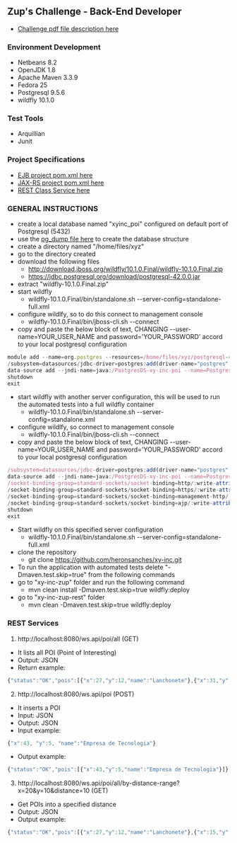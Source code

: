 ## Zup's Challenge - Back-End Developer 
* [Challenge pdf file description here](https://github.com/heronsanches/xy-inc/blob/master/docs/Desafio%20Back%20end%20-%202.pdf)

### Environment Development
* Netbeans 8.2
* OpenJDK 1.8
* Apache Maven 3.3.9 
* Fedora 25
* Postgresql 9.5.6
* wildfly 10.1.0
### Test Tools
* Arquillian
* Junit
### Project Specifications
* [EJB project pom.xml here](https://github.com/heronsanches/xy-inc/blob/master/xy-inc-zup/pom.xml)
* [JAX-RS project pom.xml here](https://github.com/heronsanches/xy-inc/blob/master/xy-inc-zup-rest/pom.xml)
* [REST Class Service here](https://github.com/heronsanches/xy-inc/blob/master/xy-inc-zup-rest/src/main/java/com/xyinc/zup/rest/application/poi/resources/PoiR.java)
### GENERAL INSTRUCTIONS
* create a local database named "xyinc_poi" configured on default port of Postgresql (5432)
* use the [pg_dump file here](https://github.com/heronsanches/xy-inc/blob/master/database-files/pg_dump_ddl) to create the database structure
* create a directory named "/home/files/xyz"
* go to the directory created
* download the following files
  * http://download.jboss.org/wildfly/10.1.0.Final/wildfly-10.1.0.Final.zip
  * https://jdbc.postgresql.org/download/postgresql-42.0.0.jar
* extract "wildfly-10.1.0.Final.zip"
* start wildfly
  * wildfly-10.1.0.Final/bin/standalone.sh --server-config=standalone-full.xml
* configure wildlfy, so to do this connect to management console
  * wildfly-10.1.0.Final/bin/jboss-cli.sh --connect
* copy and paste the below block of text, CHANGING --user-name=YOUR_USER_NAME and password='YOUR_PASSWORD' accord to your local postgresql configuration

```javascript
module add --name=org.postgres --resources=/home/files/xyz/postgresql-42.0.0.jar --dependencies=javax.api,javax.transaction.api
/subsystem=datasources/jdbc-driver=postgres:add(driver-name="postgres",driver-module-name="org.postgres",driver-class-name=org.postgresql.Driver)
data-source add --jndi-name=java:/PostgresDS-xy-inc-poi --name=PostgresPool-xy-inc-poi --connection-url=jdbc:postgresql://localhost:5432/xyinc_poi --driver-name=postgres --user-name=YOUR_USER_NAME --password='YOUR_PASSWORD' --max-pool-size=99
shutdown
exit

```
* start wildfly with another server configuration, this will be used to run the automated tests into a full wildfly container
  * wildfly-10.1.0.Final/bin/standalone.sh --server-config=standalone.xml
* configure wildlfy, so connect to management console
  * wildfly-10.1.0.Final/bin/jboss-cli.sh --connect
* copy and paste the below block of text, CHANGING --user-name=YOUR_USER_NAME and password='YOUR_PASSWORD' accord to your local postgresql configuration

```javascript
/subsystem=datasources/jdbc-driver=postgres:add(driver-name="postgres",driver-module-name="org.postgres",driver-class-name=org.postgresql.Driver)
data-source add --jndi-name=java:/PostgresDS-xy-inc-poi --name=PostgresPool-xy-inc-poi --connection-url=jdbc:postgresql://localhost:5432/xyinc_poi --driver-name=postgres --user-name=YOUR_USER_NAME --password='YOUR_PASSWORD' --max-pool-size=99
/socket-binding-group=standard-sockets/socket-binding=http/:write-attribute(name=port, value=${jboss.http.port:8082})
/socket-binding-group=standard-sockets/socket-binding=https/:write-attribute(name=port, value=${jboss.https.port:8053})
/socket-binding-group=standard-sockets/socket-binding=management-http/:write-attribute(name=port, value=${jboss.management.http.port:9985})
/socket-binding-group=standard-sockets/socket-binding=ajp/:write-attribute(name=port, value=${jboss.ajp.port:8019})
shutdown
exit

```
* Start wildfly on this specified server configuration
  * wildfly-10.1.0.Final/bin/standalone.sh --server-config=standalone-full.xml
* clone the repository
  * git clone https://github.com/heronsanches/xy-inc.git
* To run the application with automated tests delete "-Dmaven.test.skip=true" from the following commands
* go to "xy-inc-zup" folder and run the following command
  * mvn clean install -Dmaven.test.skip=true wildfly:deploy
* go to "xy-inc-zup-rest" folder
  * mvn clean -Dmaven.test.skip=true wildfly:deploy
### REST Services
1. http://localhost:8080/ws.api/poi/all   (GET)
  * It lists all POI (Point of Interesting)
  * Output: JSON
  * Return example:
```javascript
{"status":"OK","pois":[{"x":27,"y":12,"name":"Lanchonete"},{"x":31,"y":18,"name":"Posto"}]}
```
2. http://localhost:8080/ws.api/poi   (POST)
  * It inserts a POI
  * Input: JSON
  * Output: JSON
  * Input example:
```javascript
{"x":43, "y":5, "name":"Empresa de Tecnologia"}
```
  * Output example:
```javascript
{"status":"OK","pois":[{"x":43,"y":5,"name":"Empresa de Tecnologia"}]}
```
3. http://localhost:8080/ws.api/poi/all/by-distance-range?x=20&y=10&distance=10   (GET)
  * Get POIs into a specified distance
  * Output: JSON
  * Output example:
```javascript
{"status":"OK","pois":[{"x":27,"y":12,"name":"Lanchonete"},{"x":15,"y":12,"name":"Joalheria"},{"x":12,"y":8,"name":"Pub"},{"x":23,"y":6,"name":"Supermercado"}]}
```
